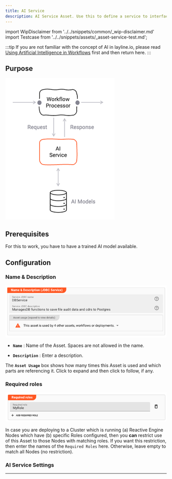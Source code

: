 ```yaml
---
title: AI Service
description: AI Service Asset. Use this to define a service to interface with an AI model.
---
```


import WipDisclaimer from '../../snippets/common/_wip-disclaimer.md'
import Testcase from '../../snippets/assets/_asset-service-test.md';

:::tip
If you are not familiar with the concept of AI in layline.io, please read [Using Artificial Intelligence in Workflows](/docs/concept/advanced/artificial-intelligence) first and then return here.
:::

## Purpose

![](./.asset-service-ai_images/1706094344991.png "Asset Dependency Graph (Service AI)")

## Prerequisites

For this to work, you have to have a trained AI model available.

## Configuration

### Name & Description

![](.asset-service-jdbc_images/651091bb.png "Name & Description (Service JDBC)")

* **`Name`** : Name of the Asset. Spaces are not allowed in the name.

* **`Description`** : Enter a description.

The **`Asset Usage`** box shows how many times this Asset is used and which parts are referencing it. Click to expand
and then click to follow, if any.

### Required roles

![](.asset-service-jdbc_images/3fdedead.png "Required Roles (Service JDBC)")

In case you are deploying to a Cluster which is running (a) Reactive Engine Nodes which have (b) specific Roles
configured, then you **can** restrict use of this Asset to those Nodes with matching
roles.
If you want this restriction, then enter the names of the `Required Roles` here. Otherwise, leave empty to match all
Nodes (no restriction).

### AI Service Settings

<Testcase></Testcase>

---

<WipDisclaimer></WipDisclaimer>
